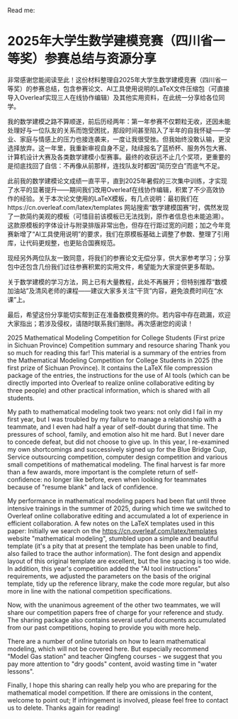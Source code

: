 Read me:
# 2025年大学生数学建模竞赛（四川省一等奖）参赛总结与资源分享
非常感谢您能阅读至此！这份材料整理自2025年大学生数学建模竞赛（四川省一等奖）的参赛总结，包含参赛论文、AI工具使用说明的LaTeX文件压缩包（可直接导入Overleaf实现三人在线协作编辑）及其他实用资料，在此统一分享给各位同学。

我的数学建模之路不算顺遂，前后历经两年：第一年参赛不仅颗粒无收，还因未能处理好与一位队友的关系而饱受困扰，那段时间甚至陷入了半年的自我怀疑——学业、家庭与情感上的压力也接连袭来，一度让我很受挫。但我始终没敢认输，更没选择放弃。这一年里，我重新审视自身不足，陆续报名了蓝桥杯、服务外包大赛、计算机设计大赛及各类数学建模小型赛事。最终的收获远不止几个奖项，更重要的是彻底找回了自信：不再像从前那样，连找队友时都因“简历空白”而底气不足。

此前我的数学建模论文成绩一直平平，直到2025年暑假的三次集中训练，才实现了水平的显著提升——期间我们改用Overleaf在线协作编辑，积累了不少高效协作的经验。关于本次论文使用的LaTeX模板，有几点说明：最初我们在https://cn.overleaf.com/latex/templates 网站搜索“数学建模国赛”时，偶然发现了一款简约美观的模板（可惜目前该模板已无法找到，原作者信息也未能追溯）。这款原模板的字体设计与附录排版非常出色，但存在行距过宽的问题；加之今年竞赛新增了“AI工具使用说明”的要求，我们在原模板基础上调整了参数、整理了引用库，让代码更规整，也更贴合国赛规范。

现经另外两位队友一致同意，将我们的参赛论文无偿分享，供大家参考学习；分享包中还包含几份我们过往参赛积累的实用文件，希望能为大家提供更多帮助。

关于数学建模的学习方法，网上已有大量教程，此处不再展开；但特别推荐“数模加油站”及清风老师的课程——建议大家多关注“干货”内容，避免浪费时间在“水课”上。

最后，希望这份分享能切实帮到正在准备数模竞赛的你。若内容中存在疏漏，欢迎大家指出；若涉及侵权，请随时联系我们删除。再次感谢您的阅读！

2025 Mathematical Modeling Competition for College Students (First prize in Sichuan Province) Competition summary and resource sharing
Thank you so much for reading this far! This material is a summary of the entries from the Mathematical Modeling Competition for College Students in 2025 (the first prize of Sichuan Province). It contains the LaTeX file compression package of the entries, the instructions for the use of AI tools (which can be directly imported into Overleaf to realize online collaborative editing by three people) and other practical information, which is shared with all students.

My path to mathematical modeling took two years: not only did I fail in my first year, but I was troubled by my failure to manage a relationship with a teammate, and I even had half a year of self-doubt during that time. The pressures of school, family, and emotion also hit me hard. But I never dare to concede defeat, but did not choose to give up. In this year, I re-examined my own shortcomings and successively signed up for the Blue Bridge Cup, Service outsourcing competition, computer design competition and various small competitions of mathematical modeling. The final harvest is far more than a few awards, more important is the complete return of self-confidence: no longer like before, even when looking for teammates because of "resume blank" and lack of confidence.

My performance in mathematical modeling papers had been flat until three intensive trainings in the summer of 2025, during which time we switched to Overleaf online collaborative editing and accumulated a lot of experience in efficient collaboration. A few notes on the LaTeX templates used in this paper: Initially we search on the https://cn.overleaf.com/latex/templates website "mathematical modeling", stumbled upon a simple and beautiful template (it's a pity that at present the template has been unable to find, also failed to trace the author information). The font design and appendix layout of this original template are excellent, but the line spacing is too wide. In addition, this year's competition added the "AI tool instructions" requirements, we adjusted the parameters on the basis of the original template, tidy up the reference library, make the code more regular, but also more in line with the national competition specifications.

Now, with the unanimous agreement of the other two teammates, we will share our competition papers free of charge for your reference and study. The sharing package also contains several useful documents accumulated from our past competitions, hoping to provide you with more help.

There are a number of online tutorials on how to learn mathematical modeling, which will not be covered here. But especially recommend "Model Gas station" and teacher Qingfeng courses - we suggest that you pay more attention to "dry goods" content, avoid wasting time in "water lessons".

Finally, I hope this sharing can really help you who are preparing for the mathematical model competition. If there are omissions in the content, welcome to point out; If infringement is involved, please feel free to contact us to delete. Thanks again for reading!
